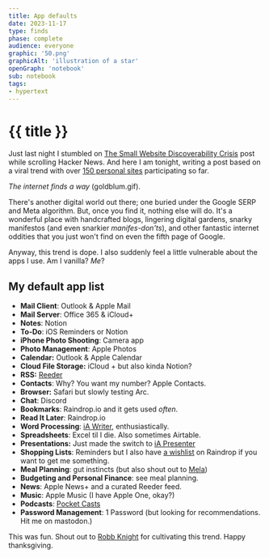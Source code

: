 ```yaml
---
title: App defaults
date: 2023-11-17
type: finds
phase: complete
audience: everyone
graphic: '50.png'
graphicAlt: 'illustration of a star'
openGraph: 'notebook'
sub: notebook
tags:
- hypertext
---
```

# {{ title }}

Just last night I stumbled on [The Small Website Discoverability Crisis](https://www.marginalia.nu/log/19-website-discoverability-crisis/) post while scrolling Hacker News. And here I am tonight, writing a post based on a viral trend with over [150 personal sites](https://defaults.rknight.me/) participating so far. 

*The internet finds a way* (goldblum.gif). 

There's another digital world out there; one buried under the Google SERP and Meta algorithm. But, once you find it, nothing else will do. It's a wonderful place with handcrafted blogs, lingering digital gardens, snarky manifestos (and even snarkier *manifes-don'ts*), and other fantastic internet oddities that you just won't find on even the fifth page of Google. 

Anyway, this trend is dope. I also suddenly feel a little vulnerable about the apps I use. Am I vanilla? *Me*? 

## My default app list

- **Mail Client**: Outlook & Apple Mail
- **Mail Server**: Office 365 & iCloud+
- **Notes**: Notion
- **To-Do**: iOS Reminders or Notion
- **iPhone Photo Shooting**: Camera app
- **Photo Management**: Apple Photos
- **Calendar:** Outlook & Apple Calendar
- **Cloud File Storage:** iCloud + but also kinda Notion?
- **RSS:** [Reeder](https://reederapp.com/)
- **Contacts**: Why? You want my number? Apple Contacts. 
- **Browser:** Safari but slowly testing Arc. 
- **Chat**: Discord 
- **Bookmarks**: Raindrop.io and it gets used *often*. 
- **Read It Later**: Raindrop.io
- **Word Processing**: [iA Writer](ia.net/writer), enthusiastically. 
- **Spreadsheets**: Excel til I die. Also sometimes Airtable. 
- **Presentations:** Just made the switch to [iA Presenter](ia.net/presenter)
- **Shopping Lists**: Reminders but I also have [a wishlist](https://raindrop.io/JayVee/wish-list-34196530) on Raindrop if you want to get me something. 
- **Meal Planning**: gut instincts (but also shout out to [Mela](https://mela.recipes/))
- **Budgeting and Personal Finance**: see meal planning. 
- **News**: Apple News+ and a curated Reeder feed. 
- **Music**: Apple Music (I have Apple One, okay?)
- **Podcasts**: [Pocket Casts](https://pocketcasts.com/)
- **Password Management**: 1 Password (but looking for recommendations. Hit me on mastodon.)

This was fun. Shout out to [Robb Knight](https://social.lol/@robb/111422346277951738) for cultivating this trend. Happy thanksgiving. 
